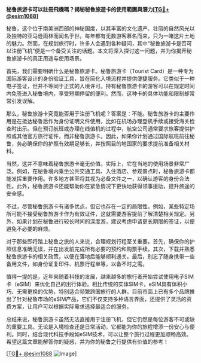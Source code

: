 **秘鲁旅游卡可以註冊飛機嗎？揭秘秘魯旅遊卡的使用範圍與潛力[[TG💪+ @esim1088](https://t.me/s/esim1088)]**

秘鲁，这个位于南美洲西部的神秘国度，以其丰富的文化遗产、壮丽的自然风光以及独特的亚马逊雨林而闻名于世。每年都有无数游客慕名而来，只为一睹这片土地的魅力。然而，在规划旅行时，许多人会遇到各种疑问，其中“秘鲁旅游卡是否可以注册飞机”便是一个备受关注的话题。本文将深入探讨这一问题，并为你揭开秘鲁旅游卡的真正用途与使用场景。

首先，我们需要明确什么是秘鲁旅游卡。秘鲁旅游卡（Tourist Card）是一种专为国际游客设计的身份验证工具，旨在简化入境流程并提供便捷服务。它类似于一种电子签证，但并不等同于正式的入境许可。持有秘鲁旅游卡的游客可以在规定时间内免签进入秘鲁境内，享受短期停留的便利。然而，这种卡的具体功能和限制却常常引发误解。

那么，秘鲁旅游卡究竟能否用于注册飞机呢？答案是：不能。秘鲁旅游卡的主要作用是在抵达秘鲁后作为身份证明文件使用，比如在机场办理登机手续或接受海关检查时出示。但在预订航班或办理在线值机的过程中，航空公司通常要求旅客提供护照或其他官方旅行证件，而非秘鲁旅游卡。因此，如果你计划通过国际航班前往秘鲁，务必确保你的护照有效期足够长，并按照目的地国家的要求提前准备相关材料。

当然，这并不意味着秘鲁旅游卡毫无价值。实际上，它在当地的使用场景非常广泛。例如，在秘鲁境内乘坐公共交通工具、入住酒店、参观景点时，秘鲁旅游卡都能发挥重要作用。许多地方甚至将其视为必备文件之一，以确认游客的身份合法性。此外，秘鲁旅游卡还能帮助你在紧急情况下更快地获得领事援助，提升旅途的安全感。

不过，尽管秘鲁旅游卡有诸多优点，但它也存在一定的局限性。例如，某些特定场所可能不接受秘鲁旅游卡作为有效证件，这就需要游客提前了解清楚相关规定。另外，如果计划在秘鲁进行较长时间的深度游，建议考虑申请更长期限的签证，以便避免不必要的麻烦。

对于那些即将踏上秘鲁之旅的人来说，合理规划行程至关重要。首先，确保你的护照信息准确无误，并在出发前完成所有必要的预约和购票手续。其次，下载并熟悉秘鲁旅游卡的相关政策，以便在落地后能够顺利通关。最后，别忘了随身携带一些备用文件，如身份证复印件、机票行程单等，以备不时之需。

值得一提的是，近年来随着科技的发展，越来越多的旅行者开始尝试使用电子SIM卡（eSIM）来优化自己的出行体验。相比传统的实体SIM卡，eSIM具有体积小巧、无需更换的优势，特别适合频繁跨国旅行的人群。目前市面上已有多个品牌推出了针对秘鲁市场的eSIM产品，它们不仅支持多种语言界面，还提供了灵活的资费方案，让用户可以根据实际需求选择最适合的服务。

总结来说，秘鲁旅游卡虽然无法直接用于注册飞机，但它仍然是每位游客不可或缺的重要工具。无论是入境检查还是日常活动，它都能为你的旅程增添一份安心与便利。同时，结合现代科技手段如eSIM技术，可以让整个旅行过程更加顺畅高效。希望这篇文章能解答你的疑惑，并为你的秘鲁之行提供有价值的参考！

[[TG💪+ @esim1088](https://t.me/s/esim1088) ![Image](https://i.postimg.cc/4NQfJmqS/Snipaste-2025-05-13-00-14-12.png)]